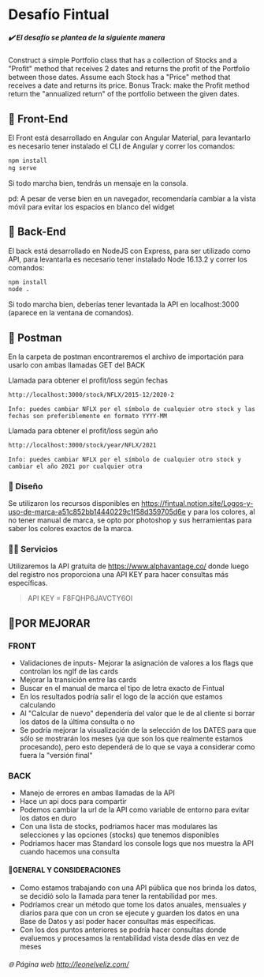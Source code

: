 # Desafío Fintual
##### ✔️ El desafío se plantea de la siguiente manera

Construct a simple Portfolio class that has a collection of Stocks and a "Profit" method that receives 2 dates and returns the profit of the Portfolio between those dates. Assume each Stock has a "Price" method that receives a date and returns its price.
Bonus Track: make the Profit method return the "annualized return" of the portfolio between the given dates.

## 🎨 Front-End
El Front está desarrollado en Angular con Angular Material, para levantarlo es necesario tener instalado el CLI de Angular y correr los comandos:
```sh
npm install
ng serve
```
Si todo marcha bien, tendrás un mensaje en la consola.

pd: A pesar de verse bien en un navegador, recomendaría cambiar a la vista móvil para evitar los espacios en blanco del widget
## 🤖 Back-End
El back está desarrollado en NodeJS con Express, para ser utilizado como API, para levantarla es necesario tener instalado Node 16.13.2 y correr los comandos:
```sh
npm install
node .
```
Si todo marcha bien, deberías tener levantada la API en localhost:3000 (aparece en la ventana de comandos).

## 💬 Postman
En la carpeta de postman encontraremos el archivo de importación para usarlo con ambas llamadas GET del BACK

 Llamada para obtener el profit/loss según fechas
```sh
http://localhost:3000/stock/NFLX/2015-12/2020-2
```
`Info: puedes cambiar NFLX por el símbolo de cualquier otro stock y las fechas son preferiblemente en formato YYYY-MM`

Llamada para obtener el profit/loss según año 
```sh
http://localhost:3000/stock/year/NFLX/2021
```
`Info: puedes cambiar NFLX por el símbolo de cualquier otro stock y cambiar el año 2021 por cualquier otra`

### 🍪 Diseño

Se utilizaron los recursos disponibles en https://fintual.notion.site/Logos-y-uso-de-marca-a51c852bb14440229c1f58d359705d6e y para los colores, al no tener manual de marca, se opto por photoshop y sus herramientas para saber los colores exactos de la marca.

### 🧑‍🚀 Servicios
Utilizaremos la API gratuita de https://www.alphavantage.co/ donde luego del registro nos proporciona una API KEY para hacer consultas más específicas.

> API KEY = F8FQHP6JAVCTY6OI

## 💪POR MEJORAR
### FRONT
- Validaciones de inputs- Mejorar la asignación de valores a los flags que controlan los ngIf de las cards
- Mejorar la transición entre las cards
- Buscar en el manual de marca el tipo de letra exacto de Fintual
- En los resultados podría salir el logo de la acción que estamos calculando
- Al "Calcular de nuevo" dependería del valor que le de al cliente si borrar los datos de la última consulta o no
- Se podría mejorar la visualización de la selección de los DATES para que sólo se mostrarán los meses (ya que son los que realmente estamos procesando), pero esto dependerá de lo que se vaya a considerar como fuera la "versión final"

### BACK
- Manejo de errores en ambas llamadas de la API
- Hace un api docs para compartir
- Podemos cambiar la url de la API como variable de entorno para evitar los datos en duro
- Con una lista de stocks, podriamos hacer mas modulares las selecciones y las opciones (stocks) que tenemos disponibles 
- Podriamos hacer mas Standard los console logs que nos muestra la API cuando hacemos una consulta

#### 🌟GENERAL Y CONSIDERACIONES
- Como estamos trabajando con una API pública que nos brinda los datos, se decidió solo la llamada para tener la rentabilidad por mes.
- Podríamos crear un método que tome los datos anuales, mensuales y diarios para que con un cron se ejecute y guarden los datos en una Base de Datos y así poder hacer consultas más específicas.
- Con los dos puntos anteriores se podría hacer consultas donde evaluemos y procesamos la rentabilidad vista desde días en vez de meses


######  🌐 Página web http://leonelveliz.com/

